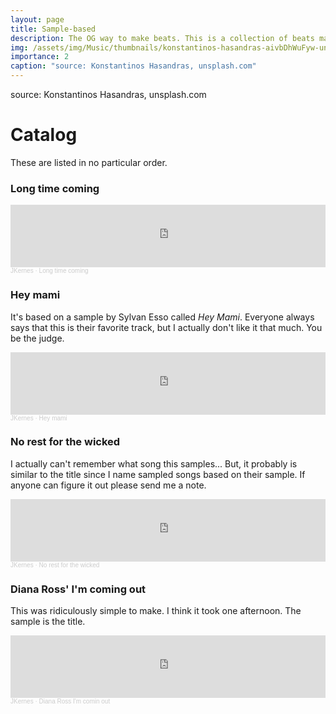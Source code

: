 ```yaml
---
layout: page
title: Sample-based
description: The OG way to make beats. This is a collection of beats made from samples, with an emphasis on soul.
img: /assets/img/Music/thumbnails/konstantinos-hasandras-aivbDhWuFyw-unsplash.jpg
importance: 2
caption: "source: Konstantinos Hasandras, unsplash.com"
---
```

<div class="row">
    <div class="col-sm mt-3 mt-md-0">
        <img class="img-fluid rounded z-depth-1" src="{{ '/assets/img/Music/thumbnails/konstantinos-hasandras-aivbDhWuFyw-unsplash.jpg' | relative_url }}" alt="" title="example image"/>
        <div class="caption">source: Konstantinos Hasandras, unsplash.com</div>
    </div>
</div>

# Catalog

These are listed in no particular order.

### Long time coming
<iframe width="100%" height="100" scrolling="no" frameborder="no" allow="autoplay" src="https://w.soundcloud.com/player/?url=https%3A//api.soundcloud.com/tracks/194051959%3Fsecret_token%3Ds-1EMLu&color=%233e2d2d&auto_play=false&hide_related=false&show_comments=true&show_user=true&show_reposts=false&show_teaser=true&visual=true"></iframe><div style="font-size: 10px; color: #cccccc;line-break: anywhere;word-break: normal;overflow: hidden;white-space: nowrap;text-overflow: ellipsis; font-family: Interstate,Lucida Grande,Lucida Sans Unicode,Lucida Sans,Garuda,Verdana,Tahoma,sans-serif;font-weight: 100;"><a href="https://soundcloud.com/jkernes" title="JKernes" target="_blank" style="color: #cccccc; text-decoration: none;">JKernes</a> · <a href="https://soundcloud.com/jkernes/long-time-coming/s-1EMLu" title="Long time coming" target="_blank" style="color: #cccccc; text-decoration: none;">Long time coming</a></div>

### Hey mami
It's based on a sample by Sylvan Esso called *Hey Mami*. Everyone always says that this is their favorite track, but I actually don't like it that much. You be the judge.

<iframe width="100%" height="100" scrolling="no" frameborder="yes" allow="autoplay" src="https://w.soundcloud.com/player/?url=https%3A//api.soundcloud.com/tracks/205995066&color=%233e2d2d&auto_play=false&hide_related=false&show_comments=true&show_user=true&show_reposts=false&show_teaser=true&visual=true"></iframe><div style="font-size: 10px; color: #cccccc;line-break: anywhere;word-break: normal;overflow: hidden;white-space: nowrap;text-overflow: ellipsis; font-family: Interstate,Lucida Grande,Lucida Sans Unicode,Lucida Sans,Garuda,Verdana,Tahoma,sans-serif;font-weight: 100;"><a href="https://soundcloud.com/jkernes" title="JKernes" target="_blank" style="color: #cccccc; text-decoration: none;">JKernes</a> · <a href="https://soundcloud.com/jkernes/hey-mami" title="Hey mami" target="_blank" style="color: #cccccc; text-decoration: none;">Hey mami</a></div>

### No rest for the wicked
I actually can't remember what song this samples... But, it probably is similar to the title since I name sampled songs based on their sample. If anyone can figure it out please send me a note.

<iframe width="100%" height="100" scrolling="no" frameborder="yes" allow="autoplay" src="https://w.soundcloud.com/player/?url=https%3A//api.soundcloud.com/tracks/204843361&color=%233e2d2d&auto_play=false&hide_related=false&show_comments=true&show_user=true&show_reposts=false&show_teaser=true&visual=true"></iframe><div style="font-size: 10px; color: #cccccc;line-break: anywhere;word-break: normal;overflow: hidden;white-space: nowrap;text-overflow: ellipsis; font-family: Interstate,Lucida Grande,Lucida Sans Unicode,Lucida Sans,Garuda,Verdana,Tahoma,sans-serif;font-weight: 100;"><a href="https://soundcloud.com/jkernes" title="JKernes" target="_blank" style="color: #cccccc; text-decoration: none;">JKernes</a> · <a href="https://soundcloud.com/jkernes/no-rest-for-the-wicked" title="No rest for the wicked" target="_blank" style="color: #cccccc; text-decoration: none;">No rest for the wicked</a></div>


### Diana Ross' I'm coming out
This was ridiculously simple to make. I think it took one afternoon. The sample is the title.

<iframe width="100%" height="100" scrolling="no" frameborder="yes" allow="autoplay" src="https://w.soundcloud.com/player/?url=https%3A//api.soundcloud.com/tracks/204745197&color=%233e2d2d&auto_play=false&hide_related=false&show_comments=true&show_user=true&show_reposts=false&show_teaser=true&visual=true"></iframe><div style="font-size: 10px; color: #cccccc;line-break: anywhere;word-break: normal;overflow: hidden;white-space: nowrap;text-overflow: ellipsis; font-family: Interstate,Lucida Grande,Lucida Sans Unicode,Lucida Sans,Garuda,Verdana,Tahoma,sans-serif;font-weight: 100;"><a href="https://soundcloud.com/jkernes" title="JKernes" target="_blank" style="color: #cccccc; text-decoration: none;">JKernes</a> · <a href="https://soundcloud.com/jkernes/diana-ross-im-comin-out-1" title="Diana Ross I&#x27;m comin out" target="_blank" style="color: #cccccc; text-decoration: none;">Diana Ross I&#x27;m comin out</a></div>
